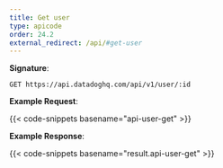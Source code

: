 ```yaml
---
title: Get user
type: apicode
order: 24.2
external_redirect: /api/#get-user
---
```


**Signature**:

`GET https://api.datadoghq.com/api/v1/user/:id`

**Example Request**:

{{< code-snippets basename="api-user-get" >}}

**Example Response**:

{{< code-snippets basename="result.api-user-get" >}}

